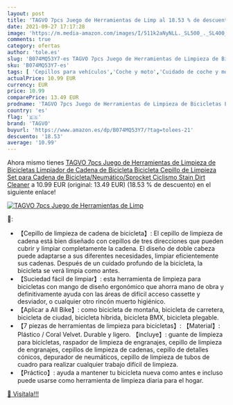 ```yaml
---
layout: post
title: 'TAGVO 7pcs Juego de Herramientas de Limp al 18.53 % de descuento'
date: 2021-09-27 17:17:28
image: 'https://m.media-amazon.com/images/I/511k2aNyNLL._SL500_._SL400_.jpg'
comments: true
category: ofertas
author: 'tole.es'
slug: 'B074MQ53Y7-es TAGVO 7pcs Juego de Herramientas de Limpieza de Bicicletas...'
sku: 'B074MQ53Y7-es'
tags: [ 'Cepillos para vehículos','Coche y moto','Cuidado de coche y moto','Esponjas, bayetas y cepillos','bicicleta','tagvo', ]
actualPrice: 10.99 EUR
currency: EUR
price: 10.99
comparePrice: 13.49 EUR
prodname: 'TAGVO 7pcs Juego de Herramientas de Limpieza de Bicicletas Limpiador de Cadena de Bicicleta  Bicicleta Cepillo de Limpieza Set para Cadena de Bicicleta/Neumático/Sprocket Ciclismo Stain Dirt Cleaner'
country: 'es'
flag: '🇪🇸'
brand: 'TAGVO'
buyurl: 'https://www.amazon.es/dp/B074MQ53Y7/?tag=tolees-21'
descuento: '18.53'
average: '10.99'
---
```


Ahora mismo tienes [TAGVO 7pcs Juego de Herramientas de Limpieza de Bicicletas Limpiador de Cadena de Bicicleta  Bicicleta Cepillo de Limpieza Set para Cadena de Bicicleta/Neumático/Sprocket Ciclismo Stain Dirt Cleaner](https://www.amazon.es/dp/B074MQ53Y7/?tag=tolees-21) a 10.99 EUR (original: 13.49 EUR) (18.53 %  de descuento) en el siguiente enlace!

[![TAGVO 7pcs Juego de Herramientas de Limp](https://m.media-amazon.com/images/I/511k2aNyNLL._SL500_._SL400_.jpg)](https://www.amazon.es/dp/B074MQ53Y7/?tag=tolees-21)

🔎:

- 【Cepillo de limpieza de cadena de bicicleta】: El cepillo de limpieza de cadena está bien diseñado con cepillos de tres direcciones que pueden cubrir y limpiar completamente la cadena. El diseño de doble cabeza puede adaptarse a sus diferentes necesidades, limpiar eficientemente sus cadenas. Después de un cuidado profundo de la bicicleta, la bicicleta se verá limpia como antes.
- 【Suciedad fácil de limpiar】: esta herramienta de limpieza para bicicletas con mango de diseño ergonómico que ahorra mano de obra y definitivamente ayuda con las áreas de difícil acceso cassette y desviador, o cualquier otro rincón muerto higiénico.
- 【Aplicar a All Bike】: como bicicleta de montaña, bicicleta de carretera, bicicleta de ciudad, bicicleta híbrida, bicicleta BMX, bicicleta plegable.
- 【7 piezas de herramientas de limpieza para bicicletas】: 【Material】: Plástico / Coral Velvet. Durable y ligero. 【incluye】: guante de limpieza para bicicletas, raspador de limpieza de engranajes, cepillo de limpieza de engranajes, cepillos de limpieza de cadenas, cepillo de detalles cónicos, depurador de neumáticos, cepillo de limpieza de tubos de cuadro para realizar cualquier trabajo difícil de limpieza.
- 【Práctico】: ayuda a mantener tu bicicleta nueva como antes e incluso puede usarse como herramienta de limpieza diaria para el hogar.

[🛒 Visítala!!!](https://www.amazon.es/dp/B074MQ53Y7/?tag=tolees-21)
